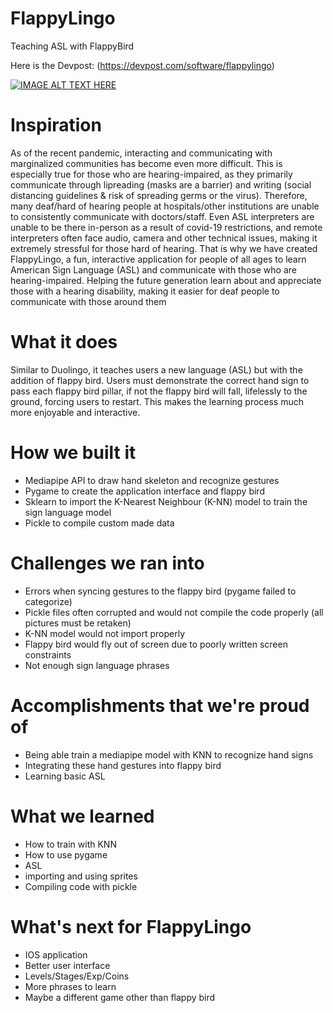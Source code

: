 # FlappyLingo
Teaching ASL with FlappyBird

Here is the Devpost: (https://devpost.com/software/flappylingo)

[![IMAGE ALT TEXT HERE](https://img.youtube.com/vi/[fG-f8DWmzY4]/0.jpg)](https://www.youtube.com/watch?v=fG-f8DWmzY4)



# Inspiration
As of the recent pandemic, interacting and communicating with marginalized communities has become even more difficult. This is especially true for those who are hearing-impaired, as they primarily communicate through lipreading (masks are a barrier) and writing (social distancing guidelines & risk of spreading germs or the virus). Therefore, many deaf/hard of hearing people at hospitals/other institutions are unable to consistently communicate with doctors/staff. Even ASL interpreters are unable to be there in-person as a result of covid-19 restrictions, and remote interpreters often face audio, camera and other technical issues, making it extremely stressful for those hard of hearing. That is why we have created FlappyLingo, a fun, interactive application for people of all ages to learn American Sign Language (ASL) and communicate with those who are hearing-impaired. Helping the future generation learn about and appreciate those with a hearing disability, making it easier for deaf people to communicate with those around them

# What it does
Similar to Duolingo, it teaches users a new language (ASL) but with the addition of flappy bird. Users must demonstrate the correct hand sign to pass each flappy bird pillar, if not the flappy bird will fall, lifelessly to the ground, forcing users to restart. This makes the learning process much more enjoyable and interactive.

# How we built it
- Mediapipe API to draw hand skeleton and recognize gestures
- Pygame to create the application interface and flappy bird
- Sklearn to import the K-Nearest Neighbour (K-NN) model to train the sign language model
- Pickle to compile custom made data

# Challenges we ran into
- Errors when syncing gestures to the flappy bird (pygame failed to categorize)
- Pickle files often corrupted and would not compile the code properly (all pictures must be retaken)
- K-NN model would not import properly
- Flappy bird would fly out of screen due to poorly written screen constraints
- Not enough sign language phrases

# Accomplishments that we're proud of
- Being able train a mediapipe model with KNN to recognize hand signs
- Integrating these hand gestures into flappy bird
- Learning basic ASL

# What we learned
- How to train with KNN
- How to use pygame
- ASL
- importing and using sprites
- Compiling code with pickle

# What's next for FlappyLingo
- IOS application
- Better user interface
- Levels/Stages/Exp/Coins
- More phrases to learn
- Maybe a different game other than flappy bird
